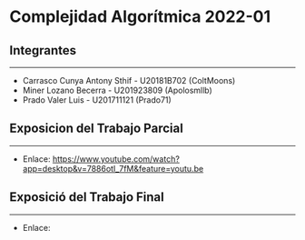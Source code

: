 # Complejidad Algorítmica 2022-01

## Integrantes
-----------
- Carrasco Cunya Antony Sthif - U20181B702 (ColtMoons)
- Miner Lozano Becerra - U201923809 (Apolosmllb)
- Prado Valer Luis - U201711121 (Prado71)

## Exposicion del Trabajo Parcial
-----------
- Enlace: https://www.youtube.com/watch?app=desktop&v=7886otI_7fM&feature=youtu.be

## Exposició del Trabajo Final
-----------
- Enlace:
